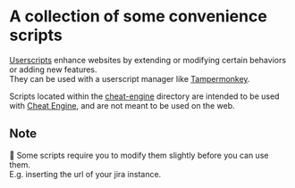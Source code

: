 # A collection of some convenience scripts

[Userscripts](https://en.wikipedia.org/wiki/Userscript) enhance websites by extending or modifying certain behaviors or adding new features.  
They can be used with a userscript manager like [Tampermonkey](https://www.tampermonkey.net/).

Scripts located within the [cheat-engine](cheat-engine/) directory are intended to be used with [Cheat Engine](https://www.cheatengine.org/), and are not meant to be used on the web.

## Note

📢 Some scripts require you to modify them slightly before you can use them.  
E.g. inserting the url of your jira instance.
